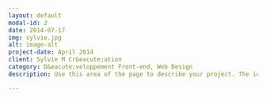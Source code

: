 ```yaml
---
layout: default
modal-id: 2
date: 2014-07-17
img: sylvie.jpg
alt: image-alt
project-date: April 2014
client: Sylvie M Cr&eacute;ation
category: D&eacute;veloppement Front-end, Web Design
description: Use this area of the page to describe your project. The icon above is part of a free icon set by <a href="https://sellfy.com/p/8Q9P/jV3VZ/">Flat Icons</a>. On their website, you can download their free set with 16 icons, or you can purchase the entire set with 146 icons for only $12!

---
```

